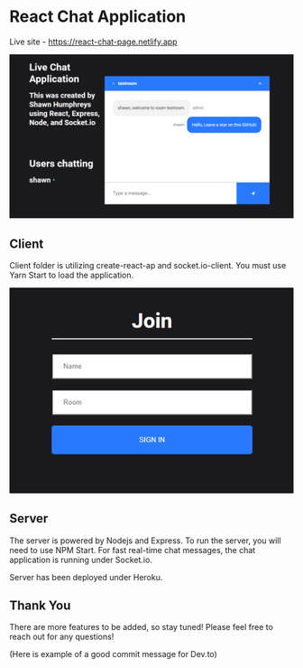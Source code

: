 # React Chat Application

Live site - <https://react-chat-page.netlify.app>

![React Chat Application](./client/image/chat-app.png)

## Client

Client folder is utilizing create-react-ap and socket.io-client. You must use Yarn Start to load the application.

![React Chat Application Join Page](./client/image/join.png)

## Server

The server is powered by Nodejs and Express. To run the server, you will need to use NPM Start. For fast real-time chat messages, the chat application is running under Socket.io. 

Server has been deployed under Heroku. 

## Thank You

There are more features to be added, so stay tuned! Please feel free to reach out for any questions!

(Here is example of a good commit message for Dev.to)